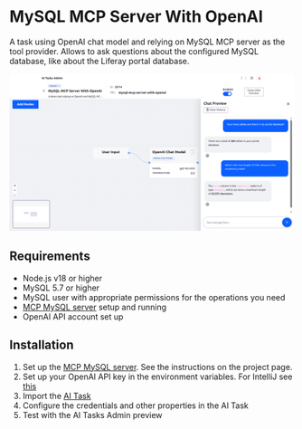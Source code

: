 # MySQL MCP Server With OpenAI

A task using OpenAI chat model and relying on MySQL MCP server as the tool provider. Allows to ask questions about the configured MySQL database, like about the Liferay portal database.

![MySQL MCP Server With OpenAI](mysql-mcp-server-with-openai.png "MySQL MCP Server With OpenAI")

## Requirements

* Node.js v18 or higher
* MySQL 5.7 or higher
* MySQL user with appropriate permissions for the operations you need
* [MCP MySQL server](https://github.com/benborla/mcp-server-mysql) setup and running
* OpenAI API account set up

## Installation

1. Set up the [MCP MySQL server](https://github.com/benborla/mcp-server-mysql). See the instructions on the project page.
1. Set up your OpenAI API key in the environment variables. For IntelliJ see [this](https://www.jetbrains.com/help/objc/add-environment-variables-and-program-arguments.html)
1. Import the [AI Task](./mysql-mcp-server-with-openai.json)
1. Configure the credentials and other properties in the AI Task
1. Test with the AI Tasks Admin preview


